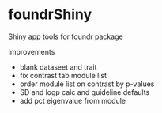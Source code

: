 # foundrShiny
Shiny app tools for foundr package

Improvements

- blank dataseet and trait
- fix contrast tab module list
- order module list on contrast by p-values
- SD and logp calc and guideline defaults
- add pct eigenvalue from module
